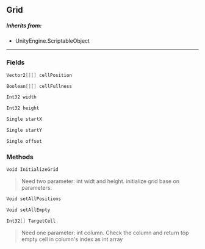 ## Grid
> 
##### Inherits from:
 - UnityEngine.ScriptableObject
---
### Fields
```cs
Vector2[][] cellPosition
```
```cs
Boolean[][] cellFullness
```
```cs
Int32 width
```
```cs
Int32 height
```
```cs
Single startX
```
```cs
Single startY
```
```cs
Single offset
```

### Methods
```cs
Void InitializeGrid
```
> Need two parameter: int widt and height. initialize grid base on parameters.
```cs
Void setAllPositions
```
```cs
Void setAllEmpty
```
```cs
Int32[] TargetCell
```
> Need one parameter: int column. Check the column and return top empty cell in column's index as int array

